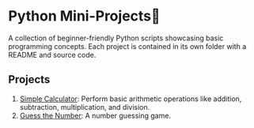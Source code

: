 # Python Mini-Projects🐍

A collection of beginner-friendly Python scripts showcasing basic programming concepts. Each project is contained in its own folder with a README and source code.

## Projects 
1. [Simple Calculator](https://github.com/tari25/Python-Mini-Projects/blob/main/Simple%20Calculator.py): Perform basic arithmetic operations like addition, subtraction, multiplication, and division.
2. [Guess the Number](): A number guessing game.
